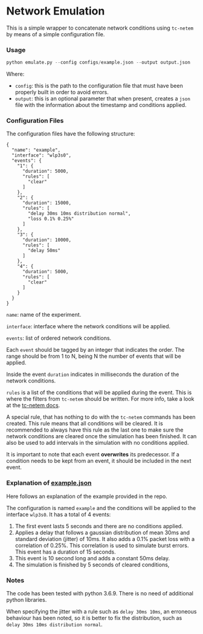 # Network Emulation

This is a simple wrapper to concatenate network conditions using `tc-netem `
by means of a simple configuration file.

### Usage

``` python
python emulate.py --config configs/example.json --output output.json
```

Where:

* `config`: this is the path to the configuration file that must have been properly built in order to avoid errors.
* `output`: this is an optional parameter that when present, creates a `json` file with the information about the timestamp and conditions applied.

### Configuration Files

The configuration files have the following structure:

```
{
  "name": "example",
  "interface": "wlp3s0",
  "events": {
    "1": {
      "duration": 5000,
      "rules": [
        "clear"
      ]
    },
    "2": {
      "duration": 15000,
      "rules": [
        "delay 30ms 10ms distribution normal",
        "loss 0.1% 0.25%"
      ]
    },
    "3": {
      "duration": 10000,
      "rules": [
        "delay 50ms"
      ]
    },
    "4": {
      "duration": 5000,
      "rules": [
        "clear"
      ]
    }
  }
}
```

`name`: name of the experiment.

`interface`: interface where the network conditions will be applied.

`events`: list of ordered network conditions.

Each `event` should be tagged by an integer that indicates the order. The
range should be from 1 to N, being N the number of events that will be applied.

Inside the event `duration` indicates in milliseconds the duration of the 
network conditions.

`rules` is a list of the conditions that will be applied during the event. 
This is where the filters from `tc-netem` should be written. For more info,
take a look at the [tc-netem docs](http://man7.org/linux/man-pages/man8/tc-netem.8.html).

A special rule, that has nothing to do with the `tc-netem` commands has been 
created. This rule means that all conditions will be cleared. It is recommended
to always have this rule as the last one to make sure the network conditions are
cleared once the simulation has been finished. It can also be used to add
intervals in the simulation with no conditions applied.

It is important to note that each event **overwrites** its predecessor. If
a condition needs to be kept from an event, it should be included in the next event.

### Explanation of [example.json](configs/example.json)

Here follows an explanation of the example provided in the repo.

The configuration is named `example` and the conditions will be applied to
the interface `wlp3s0`. It has a total of 4 events:

1. The first event lasts 5 seconds and there are no conditions applied.
2. Applies a delay that follows a gaussian distribution of mean 30ms and
standard deviation (jitter) of 10ms. It also adds a 0.1% packet loss with
a correlation of 0.25%. This correlation is used to simulate burst errors. This
event has a duration of 15 seconds.
3. This event is 10 second long and adds a constant 50ms delay.
4. The simulation is finished by 5 seconds of cleared conditions,



### Notes

The code has been tested with python 3.6.9. There is no need of additional python libraries.

When specifying the jitter with a rule such as `delay 30ms 10ms`, an
erroneous behaviour has been noted, so it is better to fix the distribution,
such as `delay 30ms 10ms distribution normal`.